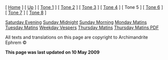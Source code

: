 \[ [Home](index.md) \] \[ [Up](oktoich.md) \] \[ [Tone 1](tone_1.md) \] \[ [Tone 2](tone_2.md) \] \[ [Tone 3](tone_3.md) \] \[ [Tone 4](tone_4.md) \] \[ Tone 5 \] \[ [Tone 6](tone_6.md) \] \[ [Tone 7](tone_7.md) \] \[ [Tone 8](tone_8.md) \]

[Saturday Evening](sat5ec.md) [Sunday Midnight](sun5nc.md) [Sunday Morning](sun5mc.md) [Monday Matins](monday_matins4.md) [Tuesday Matins](tuesday_matins4.md) [Weekday Vespers](weekday_vespers4.md) [Thursday Matins](thursday_matins5.md) [Thursday Matins PDF](Thursday%20Matins%20PDF.md)

All texts and translations on this page are copyright to Archimandrite Ephrem ©

**This page was last updated on 10 May 2009**

